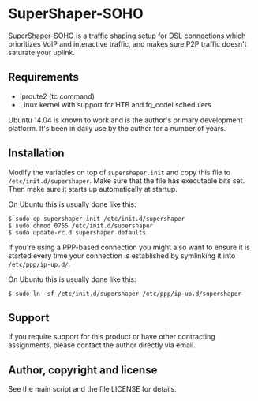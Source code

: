 # SuperShaper-SOHO

SuperShaper-SOHO is a traffic shaping setup for DSL connections which
prioritizes VoIP and interactive traffic, and makes sure P2P traffic doesn't
saturate your uplink.

## Requirements

 * iproute2 (tc command)
 * Linux kernel with support for HTB and fq_codel schedulers

Ubuntu 14.04 is known to work and is the author's primary development
platform. It's been in daily use by the author for a number of years.

## Installation

Modify the variables on top of `supershaper.init` and copy this file to
`/etc/init.d/supershaper`.  Make sure that the file has executable bits set.
Then make sure it starts up automatically at startup.

On Ubuntu this is usually done like this:

    $ sudo cp supershaper.init /etc/init.d/supershaper
    $ sudo chmod 0755 /etc/init.d/supershaper
    $ sudo update-rc.d supershaper defaults

If you're using a PPP-based connection you might also want to ensure it is
started every time your connection is established by symlinking it into
`/etc/ppp/ip-up.d/`.

On Ubuntu this is usually done like this:

    $ sudo ln -sf /etc/init.d/supershaper /etc/ppp/ip-up.d/supershaper

## Support

If you require support for this product or have other contracting
assignments, please contact the author directly via email.

## Author, copyright and license

See the main script and the file LICENSE for details.
